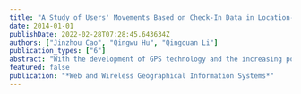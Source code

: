 ```yaml
---
title: "A Study of Users' Movements Based on Check-In Data in Location-Based Social Networks"
date: 2014-01-01
publishDate: 2022-02-28T07:28:45.643634Z
authors: ["Jinzhou Cao", "Qingwu Hu", "Qingquan Li"]
publication_types: ["6"]
abstract: "With the development of GPS technology and the increasing popularity of mobile device, Location-based Social Networks (LBSN) has become a platform that promote the understanding of user behavior, which offers unique conditions for the study of users' movement patterns. Characteristics of users' movements can be expressed by places they've visited. This paper presents a method to analyze characteristics of users' movements in spatial and temporal domain based on data collected from a Chinese LBSN Sina Weibo. This paper analyzes spatial characteristics of users' movement by clustering geographic areas through their check-in popularity. Meanwhile, temporal characteristics and variation of users' movements on the timeline is analyzed by applying statistical method."
featured: false
publication: "*Web and Wireless Geographical Information Systems*"
---
```


